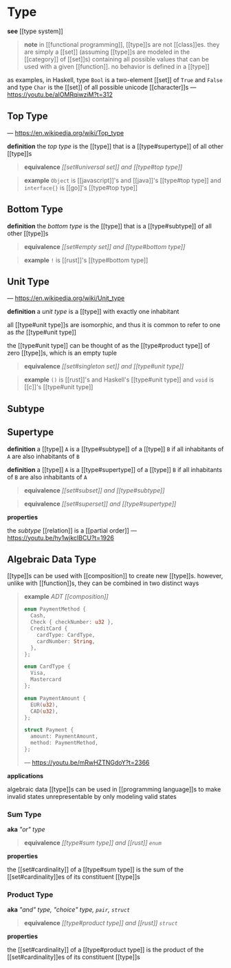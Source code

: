 # Type

**see** [[type system]]

> **note** in [[functional programming]], [[type]]s are not [[class]]es. they are simply a [[set]] (assuming [[type]]s are modeled in the [[category]] of [[set]]s) containing all possible values that can be used with a given [[function]]. no behavior is defined in a [[type]]

as examples, in Haskell, type `Bool` is a two-element [[set]] of `True` and `False` and type `Char` is the [[set]] of all possible unicode [[character]]s &mdash; <https://youtu.be/aIOMRqiwziM?t=312>

## Top Type

&mdash; <https://en.wikipedia.org/wiki/Top_type>

**definition** the _top type_ is the [[type]] that is a [[type#supertype]] of all other [[type]]s

> **equivalence** _[[set#universal set]] and [[type#top type]]_

> **example** `Object` is [[javascript]]'s and [[java]]'s [[type#top type]] and `interface{}` is [[go]]'s [[type#top type]]

## Bottom Type

**definition** the _bottom type_ is the [[type]] that is a [[type#subtype]] of all other [[type]]s

> **equivalence** _[[set#empty set]] and [[type#bottom type]]_

> **example** `!` is [[rust]]'s [[type#bottom type]]

## Unit Type

&mdash; <https://en.wikipedia.org/wiki/Unit_type>

**definition** a _unit type_ is a [[type]] with exactly one inhabitant

all [[type#unit type]]s are isomorphic, and thus it is common to refer to one as _the_ [[type#unit type]]

the [[type#unit type]] can be thought of as the [[type#product type]] of zero [[type]]s, which is an empty tuple

> **equivalence** _[[set#singleton set]] and [[type#unit type]]_

> **example** `()` is [[rust]]'s and Haskell's [[type#unit type]] and `void` is [[c]]'s [[type#unit type]]

## Subtype

## Supertype

**definition** a [[type]] `A` is a [[type#subtype]] of a [[type]] `B` if all inhabitants of `A` are also inhabitants of `B`

**definition** a [[type]] `A` is a [[type#supertype]] of a [[type]] `B` if all inhabitants of `B` are also inhabitants of `A`

> **equivalence** _[[set#subset]] and [[type#subtype]]_

> **equivalence** _[[set#superset]] and [[type#supertype]]_

**properties**

the _subtype_ [[relation]] is a [[partial order]] &mdash; <https://youtu.be/hy1wjkcIBCU?t=1926>

## Algebraic Data Type

[[type]]s can be used with [[composition]] to create new [[type]]s. however, unlike with [[function]]s, they can be combined in two distinct ways

> **example** _ADT [[composition]]_
>
> ```rust
> enum PaymentMethod {
>   Cash,
>   Check { checkNumber: u32 },
>   CreditCard {
>     cardType: CardType,
>     cardNumber: String,
>   },
> };
>
> enum CardType {
>   Visa,
>   Mastercard
> };
>
> enum PaymentAmount {
>   EUR(u32),
>   CAD(u32),
> };
>
> struct Payment {
>   amount: PaymentAmount,
>   method: PaymentMethod,
> };
> ```
>
> &mdash; <https://youtu.be/mRwHZTNGdoY?t=2366>

**applications**

algebraic data [[type]]s can be used in [[programming language]]s to make invalid states unrepresentable by only modeling valid states

### Sum Type

**aka** _"or" type_

> **equivalence** _[[type#sum type]] and [[rust]] `enum`_

**properties**

the [[set#cardinality]] of a [[type#sum type]] is the sum of the [[set#cardinality]]es of its constituent [[type]]s

### Product Type

**aka** _"and" type, "choice" type, `pair`, `struct`_

> **equivalence** _[[type#product type]] and [[rust]] `struct`_

**properties**

the [[set#cardinality]] of a [[type#product type]] is the product of the [[set#cardinality]]es of its constituent [[type]]s
